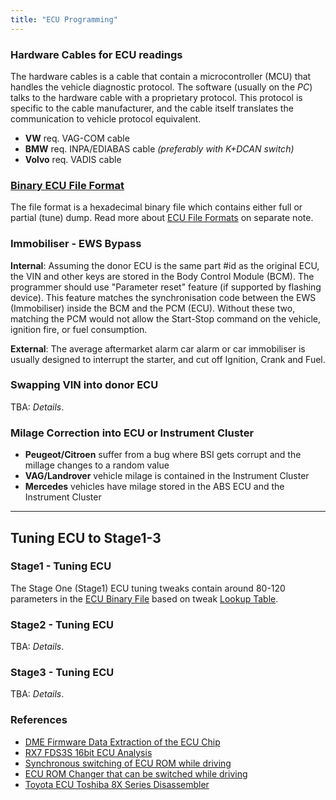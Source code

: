 ```yaml
---
title: "ECU Programming"
---
```


### Hardware Cables for ECU readings

The hardware cables is a cable that contain a microcontroller (MCU) that handles the vehicle diagnostic protocol. The software (usually on the *PC*) talks to the hardware cable with a proprietary protocol. This protocol is specific to the cable manufacturer, and the cable itself translates the communication to vehicle protocol equivalent.

* **VW** req. VAG-COM cable
* **BMW** req. INPA/EDIABAS cable *(preferably with K+DCAN switch)*
* **Volvo** req. VADIS cable

### [Binary ECU File Format](/ecu-file-formats)

The file format is a hexadecimal binary file which contains either full or partial (tune) dump. Read more about [ECU File Formats](/ecu-file-formats) on separate note.

### Immobiliser - EWS Bypass

**Internal**: Assuming the donor ECU is the same part #id as the original ECU, the VIN and other keys are stored in the Body Control Module (BCM). The programmer should use "Parameter reset" feature (if supported by flashing device). This feature matches the synchronisation code between the EWS (Immobiliser) inside the BCM and the PCM (ECU). Without these two, matching the PCM would not allow the Start-Stop command on the vehicle, ignition fire, or fuel consumption.

**External**: The average aftermarket alarm car alarm or car immobiliser is usually designed to interrupt the starter, and cut off Ignition, Crank and Fuel.

### Swapping VIN into donor ECU

TBA: *Details*.

### Milage Correction into ECU or Instrument Cluster

* **Peugeot/Citroen** suffer from a bug where BSI gets corrupt and the millage changes to a random value
* **VAG/Landrover** vehicle milage is contained in the Instrument Cluster
* **Mercedes** vehicles have milage stored in the ABS ECU and the Instrument Cluster

---

## Tuning ECU to Stage1-3

### Stage1 - Tuning ECU

The Stage One (Stage1) ECU tuning tweaks contain around 80-120 parameters in the [ECU Binary File](/ecu-file-formats) based on tweak [Lookup Table](/lookup-tables).

### Stage2 - Tuning ECU

TBA: *Details*.

### Stage3 - Tuning ECU

TBA: *Details*.

### References

* [DME Firmware Data Extraction of the ECU Chip](http://alpinakozou.web.fc2.com/file/costomize2011/20110128.html)
* [RX7 FDS3S 16bit ECU Analysis](https://kaele.com/~kashima/car/rx7.html)
* [Synchronous switching of ECU ROM while driving](https://kaele.com/~kashima/car/spre/index.html)
* [ECU ROM Changer that can be switched while driving](https://kaele.com/~kashima/car/rom_ch/index.html)
* [Toyota ECU Toshiba 8X Series Disassembler](https://kaele.com/~kashima/software/tos8x.html)

